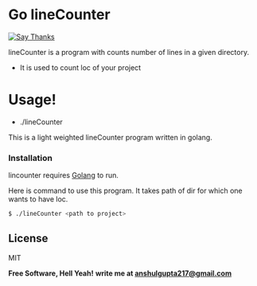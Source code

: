 # Go lineCounter

[![Say Thanks](https://img.shields.io/badge/Say%20Thanks-!-1EAEDB.svg)](https://saythanks.io/to/anshul217)

lineCounter is a program with counts number of lines in a given directory.
  - It is used to count loc of your project

# Usage!

  - ./lineCounter <path to directory>


This is a light weighted lineCounter program written in golang.


### Installation

lincounter requires [Golang](https://golang.org/) to run.

Here is command to use this program. It takes path of dir for which one wants to have loc.

```sh
$ ./lineCounter <path to project>
```



License
----

MIT


**Free Software, Hell Yeah!**
**write me at anshulgupta217@gmail.com**
